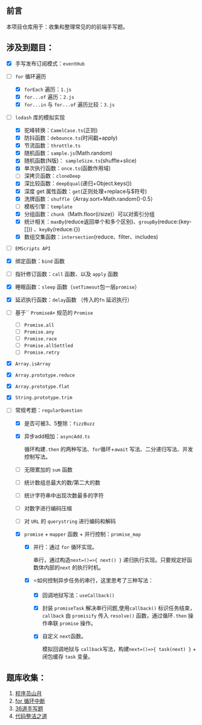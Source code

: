 ## 前言

本项目仓库用于：收集和整理常见的的前端手写题。

## 涉及到题目：

- [x] 手写发布订阅模式：`eventHub`

- [ ] `for` 循环遍历
  - [x] `forEach` 遍历：`1.js`
  - [x] `for...of` 遍历：`2.js`
  - [x] `for...in` 与 `for...of` 遍历比较：`3.js`

- [ ] `lodash` 库的模拟实现
  - [x] 驼峰转换：`CamelCase.ts`(正则)
  - [x] 防抖函数：`debounce.ts`(时间戳+apply)
  - [x] 节流函数：`throttle.ts`
  - [x] 随机函数：`sample.js`(Math.random)
  - [x] 随机函数(N版)： `sampleSize.ts`(shuffle+slice)
  - [x] 单次执行函数：`once.ts`(函数作用域)
  - [ ] 深拷贝函数：`cloneDeep`
  - [x] 深比较函数：`deepEqual`(递归+Object.keys())
  - [x] 深度 get 属性函数：`get`(正则处理+replace与$符号)
  - [x] 洗牌函数：`shuffle`（Array.sort+Math.random()-0.5）
  - [ ] 模板引擎：`template`
  - [x] 分组函数：`chunk`（Math.floor(i/size)）可以对索引分组
  - [x] 统计相关：`maxBy`(reduce返回单个和多个区别)、`groupBy`(reduce:{key-[]}) 、`keyBy`(reduce:{})
  - [x] 数组交集函数：`intersection`(reduce、filter、includes)

- [ ]  `EMScripts API`  

  - [x] 绑定函数：`bind` 函数
  - [ ] 指针修订函数：`call` 函数、以及 `apply` 函数
  - [x] 睡眠函数：`sleep` 函数（`setTimeout`包一层`promise`）
  - [x] 延迟执行函数：`delay`函数 （传入的`fn` 延迟执行）
  - [ ] 基于`` `PromiseA+` 规范的 `Promise` 
    - [ ] `Promise.all` 
    - [ ] `Promise.any`
    - [ ] `Promise.race`
    - [ ] `Promise.allSettled`
    - [ ] `Promise.retry`

  - [x] `Array.isArray`
  - [x] `Array.prototype.reduce`
  - [x] `Array.prototype.flat`
  - [x] `String.prototype.trim`

- [ ] 常规考题：`regularQuestion`

  - [x] 是否可被3、5整除：`fizzBuzz`

  - [x] 异步add相加：`asyncAdd.ts`

    循环构建`.then` 的两种写法、`for`循环+`await` 写法、二分递归写法、并发控制写法。

  - [ ] 无限累加的 `sum` 函数

  - [ ] 统计数组总最大的数/第二大的数

  - [ ] 统计字符串中出现次数最多的字符

  - [ ] 对数字进行编码压缩

  - [ ] 对 `URL` 的 `querystring` 进行编码和解码

  - [x] `promise` + `mapper` 函数 + 并行控制：`promise_map`

    - [x] 并行：通过 `for` 循环实现。

      串行，通过构造`next=()=>{ next() }` 递归执行实现。只要规定好函数体内部的`next` 的执行时机。

    - [x] :star:如何控制异步任务的串行，这里思考了三种写法：

      - [x] 回调地狱写法：`useCallback()`

      - [x] 封装 `promiseTask` 解决串行问题,使用`callback()` 标识任务结束，`callback` 由 `promisify` 传入 `resolve()`  函数，通过循环`.then`  操作串联 `promise` 操作。

      - [x] 自定义 `next`函数。

        模拟回调地狱与 `callback`写法，构建`next=()=>{ task(next) }` +  闭包缓存 `task` 变量。

## 题库收集：

1. [程序员山月](https://q.shanyue.tech/roadmap/code.html)
2. [for 循环中断](https://segmentfault.com/a/1190000020176190)
2. [36道手写题](https://juejin.cn/post/6946022649768181774)
2. [代码整洁之道](https://github.com/beginor/clean-code-javascript)
